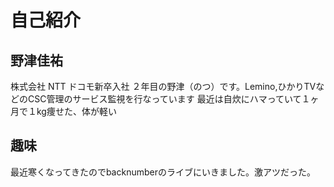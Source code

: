 # 自己紹介

## 野津佳祐

株式会社 NTT ドコモ新卒入社 ２年目の野津（のつ）です。Lemino,ひかりTVなどのCSC管理のサービス監視を行なっています
最近は自炊にハマっていて１ヶ月で１kg痩せた、体が軽い

## 趣味

最近寒くなってきたのでbacknumberのライブにいきました。激アツだった。